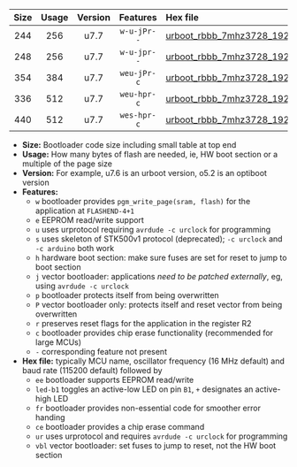 |Size|Usage|Version|Features|Hex file|
|:-:|:-:|:-:|:-:|:--|
|244|256|u7.7|`w-u-jPr--`|[urboot_rbbb_7mhz3728_19200bps_led+b5_ur_vbl.hex](https://raw.githubusercontent.com/stefanrueger/urboot.hex/main/boards/rbbb/fcpu_7mhz3728/19200_bps/urboot_rbbb_7mhz3728_19200bps_led+b5_ur_vbl.hex)|
|248|256|u7.7|`w-u-jpr--`|[urboot_rbbb_7mhz3728_19200bps_led+b5_fr_ur_vbl.hex](https://raw.githubusercontent.com/stefanrueger/urboot.hex/main/boards/rbbb/fcpu_7mhz3728/19200_bps/urboot_rbbb_7mhz3728_19200bps_led+b5_fr_ur_vbl.hex)|
|354|384|u7.7|`weu-jPr-c`|[urboot_rbbb_7mhz3728_19200bps_ee_led+b5_fr_ce_ur_vbl.hex](https://raw.githubusercontent.com/stefanrueger/urboot.hex/main/boards/rbbb/fcpu_7mhz3728/19200_bps/urboot_rbbb_7mhz3728_19200bps_ee_led+b5_fr_ce_ur_vbl.hex)|
|336|512|u7.7|`weu-hpr-c`|[urboot_rbbb_7mhz3728_19200bps_ee_led+b5_fr_ce_ur.hex](https://raw.githubusercontent.com/stefanrueger/urboot.hex/main/boards/rbbb/fcpu_7mhz3728/19200_bps/urboot_rbbb_7mhz3728_19200bps_ee_led+b5_fr_ce_ur.hex)|
|440|512|u7.7|`wes-hpr-c`|[urboot_rbbb_7mhz3728_19200bps_ee_led+b5_fr_ce.hex](https://raw.githubusercontent.com/stefanrueger/urboot.hex/main/boards/rbbb/fcpu_7mhz3728/19200_bps/urboot_rbbb_7mhz3728_19200bps_ee_led+b5_fr_ce.hex)|

- **Size:** Bootloader code size including small table at top end
- **Usage:** How many bytes of flash are needed, ie, HW boot section or a multiple of the page size
- **Version:** For example, u7.6 is an urboot version, o5.2 is an optiboot version
- **Features:**
  + `w` bootloader provides `pgm_write_page(sram, flash)` for the application at `FLASHEND-4+1`
  + `e` EEPROM read/write support
  + `u` uses urprotocol requiring `avrdude -c urclock` for programming
  + `s` uses skeleton of STK500v1 protocol (deprecated); `-c urclock` and `-c arduino` both work
  + `h` hardware boot section: make sure fuses are set for reset to jump to boot section
  + `j` vector bootloader: applications *need to be patched externally*, eg, using `avrdude -c urclock`
  + `p` bootloader protects itself from being overwritten
  + `P` vector bootloader only: protects itself and reset vector from being overwritten
  + `r` preserves reset flags for the application in the register R2
  + `c` bootloader provides chip erase functionality (recommended for large MCUs)
  + `-` corresponding feature not present
- **Hex file:** typically MCU name, oscillator frequency (16 MHz default) and baud rate (115200 default) followed by
  + `ee` bootloader supports EEPROM read/write
  + `led-b1` toggles an active-low LED on pin `B1`, `+` designates an active-high LED
  + `fr` bootloader provides non-essential code for smoother error handing
  + `ce` bootloader provides a chip erase command
  + `ur` uses urprotocol and requires `avrdude -c urclock` for programming
  + `vbl` vector bootloader: set fuses to jump to reset, not the HW boot section
